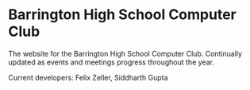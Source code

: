 # Barrington High School Computer Club

The website for the Barrington High School Computer Club. Continually updated as events and meetings progress throughout the year.

Current developers: Felix Zeller, Siddharth Gupta
